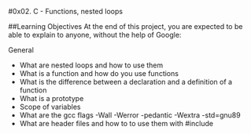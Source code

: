 #0x02. C - Functions, nested loops

##Learning Objectives
At the end of this project, you are expected to be able to explain to anyone, without the help of Google:

General
- What are nested loops and how to use them
- What is a function and how do you use functions
- What is the difference between a declaration and a definition of a function
- What is a prototype
- Scope of variables
- What are the gcc flags -Wall -Werror -pedantic -Wextra -std=gnu89
- What are header files and how to to use them with #include
